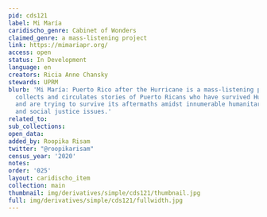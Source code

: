 ```yaml
---
pid: cds121
label: Mi María
caridischo_genre: Cabinet of Wonders
claimed_genre: a mass-listening project
link: https://mimariapr.org/
access: open
status: In Development
language: en
creators: Ricia Anne Chansky
stewards: UPRM
blurb: 'Mi María: Puerto Rico after the Hurricane is a mass-listening project that
  collects and circulates stories of Puerto Ricans who have survived Hurricane María
  and are trying to survive its aftermaths amidst innumerable humanitarian concerns
  and social justice issues.'
related_to:
sub_collections:
open_data:
added_by: Roopika Risam
twitter: "@roopikarisam"
census_year: '2020'
notes:
order: '025'
layout: caridischo_item
collection: main
thumbnail: img/derivatives/simple/cds121/thumbnail.jpg
full: img/derivatives/simple/cds121/fullwidth.jpg
---
```

